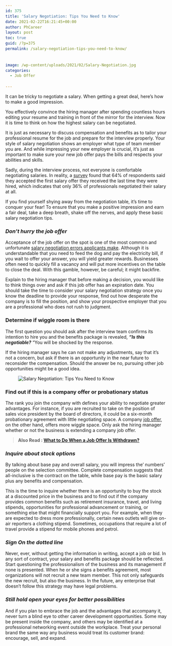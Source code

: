 ```yaml
---
id: 375
title: 'Salary Negotiation: Tips You Need to Know'
date: 2021-02-22T16:21:45+00:00
author: PhCareer
layout: post
toc: true
guid: /?p=375
permalink: /salary-negotiation-tips-you-need-to-know/


image: /wp-content/uploads/2021/02/Salary-Negotiation.jpg
categories:
  - Job Offer

---
```

It can be tricky to negotiate a salary. When getting a great deal, here&#8217;s how to make a good impression.

You effectively convince the hiring manager after spending countless hours editing your resume and training in front of the mirror for the interview. Now it is time to think on how the highest salary can be negotiated.

It is just as necessary to discuss compensation and benefits as to tailor your professional resume for the job and prepare for the interview properly. Your style of salary negotiation shows an employer what type of team member you are. And while impressing your new employer is crucial, it&#8217;s just as important to make sure your new job offer pays the bills and respects your abilities and skills.

Sadly, during the interview process, not everyone is comfortable negotiating salaries. In reality, a [survey](https://www.ziprecruiter.com/blog/ziprecruiter-2018-annual-job-seeker-survey/) found that 64% of respondents said they accepted the first salary offer they received the last time they were hired, which indicates that only 36% of professionals negotiated their salary at all.

If you find yourself shying away from the negotiation table, it&#8217;s time to conquer your fear! To ensure that you make a positive impression and earn a fair deal, take a deep breath, shake off the nerves, and apply these basic salary negotiation tips.

### **_Don&#8217;t hurry the job offer_**

Acceptance of the job offer on the spot is one of the most common and unfortunate [salary negotiation errors applicants make](/most-common-salary-negotiation-mistakes-to-avoid/). Although it is understandable that you need to feed the dog and pay the electricity bill, if you wait to offer your answer, you will yield greater rewards. Businesses often need to quickly fill a vacancy and will put more incentives on the table to close the deal. With this gamble, however, be careful; it might backfire.

Explain to the hiring manager that before making a decision, you would like to think things over and ask if this job offer has an expiration date. You should take the time to consider your salary negotiation strategy once you know the deadline to provide your response, find out how desperate the company is to fill the position, and show your prospective employer that you are a professional who does not rush to judgment.

### **Determine if wiggle room is there**

The first question you should ask after the interview team confirms its intention to hire you and the benefits package is revealed, **_&#8220;Is this negotiable?_** &#8220;You will be shocked by the response.

If the hiring manager says he can not make any adjustments, say that it&#8217;s not a concern, but ask if there is an opportunity in the near future to reconsider the compensation. Should the answer be no, pursuing other job opportunities might be a good idea.

<figure class="wp-block-image size-large">

<img loading="lazy" width="768" height="360" src="/wp-content/uploads/2021/02/tips-to-negotiate-the-salary.jpg" alt="Salary Negotiation: Tips You Need to Know" class="wp-image-376" srcset="/wp-content/uploads/2021/02/tips-to-negotiate-the-salary.jpg 768w, /wp-content/uploads/2021/02/tips-to-negotiate-the-salary-300x141.jpg 300w" sizes="(max-width: 768px) 100vw, 768px" /> </figure> 

### **Find out if this is a company offer or probationary status**

The rank you join the company with defines your ability to negotiate greater advantages. For instance, if you are recruited to take on the position of sales vice president by the board of directors, it could be a six-month probationary agreement with little negotiating space. A company [job offer](/category/job-offer/), on the other hand, offers more wiggle space. Only ask the hiring manager whether or not the business is extending a company job offer.

<blockquote class="wp-block-quote">
  <p>
    <strong>Also Read : <a href="/what-to-do-when-a-job-offer-is-withdrawn/">What to Do When a Job Offer Is Withdrawn?</a> </strong>
  </p>
</blockquote>

### **_Inquire about stock options_**

By talking about base pay and overall salary, you will impress the&#8217; numbers&#8217; people on the selection committee. Complete compensation suggests that all-inclusive is the contract on the table, while base pay is the basic salary plus any benefits and compensation.

This is the time to inquire whether there is an opportunity to buy the stock at a discounted price in the business and to find out if the company provides common benefits such as retirement insurance, travel, and living stipends, opportunities for professional advancement or training, or something else that might financially support you. For example, when they are expected to dress more professionally, certain news outlets will give on-air reporters a clothing stipend. Sometimes, occupations that require a lot of travel provide a stipend for mobile phones and petrol.

### **_Sign On the dotted line_**

Never, ever, without getting the information in writing, accept a job or bid. In any sort of contract, your salary and benefits package should be reflected. Start questioning the professionalism of the business and its management if none is presented. When he or she signs a benefits agreement, most organizations will not recruit a new team member. This not only safeguards the new recruit, but also the business. In the future, any enterprise that doesn&#8217;t follow this strategy may have legal problems.

### **_Still hold open your eyes for better possibilities_**

And if you plan to embrace the job and the advantages that accompany it, never turn a blind eye to other career development opportunities. Some may be present inside the company, and others may be identified at a professional networking event outside the workplace. Treat your personal brand the same way any business would treat its customer brand: encourage, sell, and expand.
